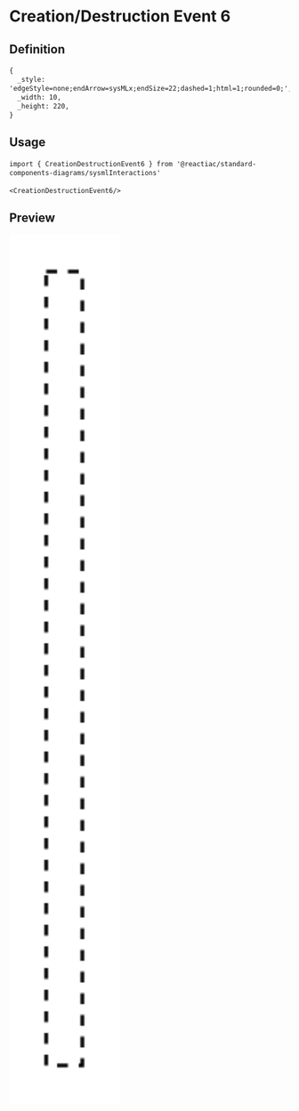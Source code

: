 # Creation/Destruction Event 6

## Definition

```
{
  _style: 'edgeStyle=none;endArrow=sysMLx;endSize=22;dashed=1;html=1;rounded=0;',
  _width: 10,
  _height: 220,
}
```

## Usage

```
import { CreationDestructionEvent6 } from '@reactiac/standard-components-diagrams/sysmlInteractions'

<CreationDestructionEvent6/>
```

## Preview

<img src="./creation-destruction-event-6.png" width="200"/>
